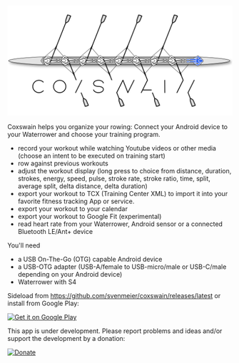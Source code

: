 ![Feature](/doc/google-play/feature.png?raw)

Coxswain helps you organize your rowing: Connect your Android device to your Waterrower and choose your training program. 

- record your workout while watching Youtube videos or other media (choose an intent to be executed on training start)
- row against previous workouts
- adjust the workout display (long press to choice from distance, duration, strokes, energy, speed, pulse, stroke rate, stroke ratio, time, split, average split, delta distance, delta duration)
- export your workout to TCX (Training Center XML) to import it into your favorite fitness tracking App or service.
- export your workout to your calendar
- export your workout to Google Fit (experimental)
- read heart rate from your Waterrower, Android sensor or a connected Bluetooth LE/Ant+ device

You'll need

- a USB On-The-Go (OTG) capable Android device
- a USB-OTG adapter (USB-A/female to USB-micro/male or USB-C/male depending on your Android device)
- Waterrower with S4

Sideload from https://github.com/svenmeier/coxswain/releases/latest or install from Google Play:

[<img alt="Get it on Google Play" height="70" src="https://play.google.com/intl/en_us/badges/images/generic/en-play-badge.png" />](http://play.google.com/store/apps/details?id=svenmeier.coxswain)

This app is under development. Please report problems and ideas and/or support the development by a donation:

[<img alt="Donate" src="https://www.paypalobjects.com/en_US/DE/i/btn/btn_donateCC_LG.gif" />](https://www.paypal.com/cgi-bin/webscr?cmd=_s-xclick&hosted_button_id=CC3QC76CKCCRY)
